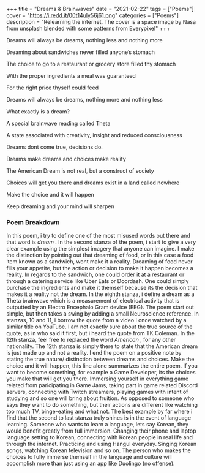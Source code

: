 +++
title = "Dreams & Brainwaves"
date = "2021-02-22"
tags = ["Poems"]
cover = "https://i.redd.it/00t14uly56j61.png"
categories = ["Poems"]
description = "Relearning the internet. The cover is a space image by Nasa from unsplash blended with some patterns from Everypixel"
+++

Dreams will always be dreams, nothing less and nothing more

Dreaming about sandwiches never filled anyone’s stomach

The choice to go to a restaurant or grocery store filled thy stomach

With the proper ingredients a meal was guaranteed

For the right price thyself could feed

Dreams will always be dreams, nothing more and nothing less

What exactly is a dream?

A special brainwave reading called Theta

A state associated with creativity, insight and reduced consciousness

Dreams dont come true, decisions do.

Dreams make dreams and choices make reality

The American Dream is not real, but a construct of society

Choices will get you there and dreams exist in a land called nowhere

Make the choice and it will happen

Keep dreaming and your mind will sharpen

### Poem Breakdown

In this poem, i try to define one of the most misused words out there and that word is _dream_ . In the second stanza of the poem, i start to give a very clear example using the simplest imagery that anyone can imagine. I make the distinction by pointing out that dreaming of food, or in this case a food item known as a sandwich, wont make it a reality. Dreaming of food never fills your appetite, but the action or decision to make it happen becomes a reality. In regards to the sandwich, one could order it at a restaurant or through a catering service like Uber Eats or Doordash. One could simply purchase the ingredients and make it themself because its the decision that makes it a reality not the dream. In the eighth stanza, i define a dream as a Theta brainwave which is a measurement of electrical activity that is outputted by an Electro Encephalo Gram device (EEG). The poem start out simple, but then takes a swing by adding a small Neuroscience reference. In stanzas, 10 and 11, i borrow the quote from a video i once watched by a similar title on YouTube. I am not exactly sure about the true source of the quote, as in who said it first, but i heard the quote from TK Coleman. In the 12th stanza, feel free to replaced the word _American_ , for any other nationality. The 12th stanza is simply there to state that the American dream is just made up and not a reality. I end the poem on a positive note by stating the true nature/ distinction between dreams and choices. Make the choice and it will happen, this line alone summarizes the entire poem. If you want to become something, for example a Game Developer, its the choices you make that will get you there. Immersing yourself in everything game related from paricipating in Game Jams, taking part in game related Discord servers, connecting with Twitch streamers, playing games with intent of studying and so one will bring about fruition. As opposed to someone who says they want to do something, but their actions are different like watching too much TV, binge-eating and what not. The best example by far where i find that the second to last stanza truly shines is in the event of language learning. Someone who wants to learn a language, lets say Korean, they would benefit greatly from full immersion. Changing their phone and laptop language setting to Korean, connecting with Korean people in real life and through the internet. Practicing and using Hangul everyday. Singing Korean songs, watching Korean television and so on. The person who makes the choices to fully immerse themself in the language and culture will accomplish more than just using an app like Duolingo (no offense).

